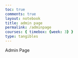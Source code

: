 ```yaml
---
toc: true
comments: true
layout: notebook
title: admin page
permalink: /adminpage
courses: { timebox: {week: 3} }
type: tangibles
---
```

<html><head>Admin Page</head></html>